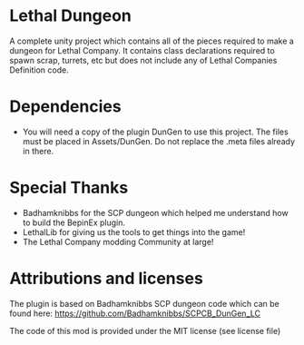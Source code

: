 # Lethal Dungeon
A complete unity project which contains all of the pieces required to make a dungeon for Lethal Company. It contains class declarations required to spawn scrap, turrets, etc but does not include any of Lethal Companies Definition code.

# Dependencies
- You will need a copy of the plugin DunGen to use this project. The files must be placed in Assets/DunGen. Do not replace the .meta files already in there.

# Special Thanks
- Badhamknibbs for the SCP dungeon which helped me understand how to build the BepinEx plugin.
- LethalLib for giving us the tools to get things into the game!
- The Lethal Company modding Community at large!

# Attributions and licenses
The plugin is based on Badhamknibbs SCP dungeon code which can be found here:
 https://github.com/Badhamknibbs/SCPCB_DunGen_LC

The code of this mod is provided under the MIT license (see license file)
